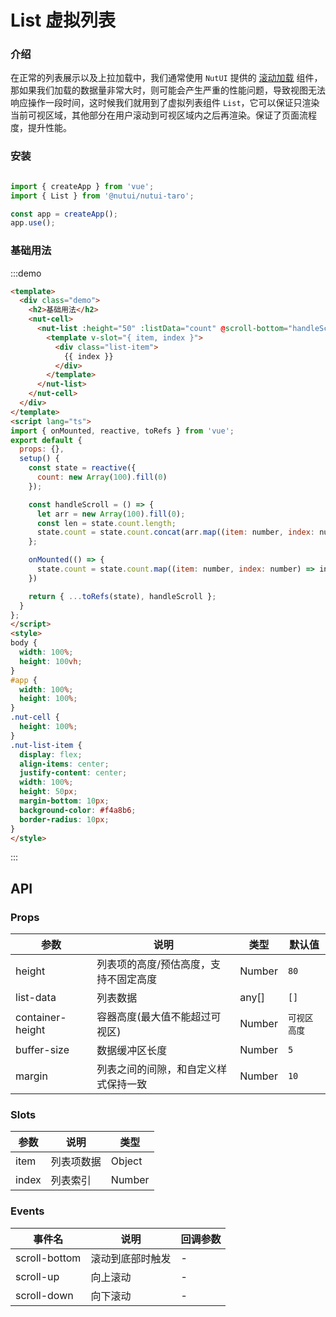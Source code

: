 # List 虚拟列表

### 介绍
在正常的列表展示以及上拉加载中，我们通常使用 `NutUI` 提供的 [滚动加载](#/zh-CN/infiniteloading) 组件，那如果我们加载的数据量非常大时，则可能会产生严重的性能问题，导致视图无法响应操作一段时间，这时候我们就用到了虚拟列表组件 `List`，它可以保证只渲染当前可视区域，其他部分在用户滚动到可视区域内之后再渲染。保证了页面流程度，提升性能。

### 安装

```javascript

import { createApp } from 'vue';
import { List } from '@nutui/nutui-taro';

const app = createApp();
app.use();

```

### 基础用法

:::demo

```html
<template>
  <div class="demo">
    <h2>基础用法</h2>
    <nut-cell>
      <nut-list :height="50" :listData="count" @scroll-bottom="handleScroll">
        <template v-slot="{ item, index }">
          <div class="list-item">
            {{ index }}
          </div>
        </template>
      </nut-list>
    </nut-cell>
  </div>
</template>
<script lang="ts">
import { onMounted, reactive, toRefs } from 'vue';
export default {
  props: {},
  setup() {
    const state = reactive({
      count: new Array(100).fill(0)
    });

    const handleScroll = () => {
      let arr = new Array(100).fill(0);
      const len = state.count.length;
      state.count = state.count.concat(arr.map((item: number, index: number) => len + index + 1));
    };

    onMounted(() => {
      state.count = state.count.map((item: number, index: number) => index + 1);
    })

    return { ...toRefs(state), handleScroll };
  }
};
</script>
<style>
body {
  width: 100%;
  height: 100vh;
}
#app {
  width: 100%;
  height: 100%;
}
.nut-cell {
  height: 100%;
}
.nut-list-item {
  display: flex;
  align-items: center;
  justify-content: center;
  width: 100%;
  height: 50px;
  margin-bottom: 10px;
  background-color: #f4a8b6;
  border-radius: 10px;
}
</style>
```

:::

## API

### Props

| 参数         | 说明                             | 类型   | 默认值           |
|--------------|----------------------------------|--------|------------------|
| height         | 列表项的高度/预估高度，支持不固定高度               | Number | `80`                |
| list-data         | 列表数据               | any[] | `[]`                |
| container-height        | 容器高度(最大值不能超过可视区)              | Number | `可视区高度`                |
| buffer-size        | 数据缓冲区长度              | Number | `5`                |
| margin        | 列表之间的间隙，和自定义样式保持一致         | Number | `10`                |

### Slots

| 参数         | 说明                             | 类型   |
|--------------|----------------------------------|--------|
| item         | 列表项数据               | Object |
| index         | 列表索引               | Number |

### Events

| 事件名 | 说明           | 回调参数     |
|--------|----------------|--------------|
| scroll-bottom   | 滚动到底部时触发 | - |
| scroll-up   | 向上滚动 | - |
| scroll-down   | 向下滚动 | - |